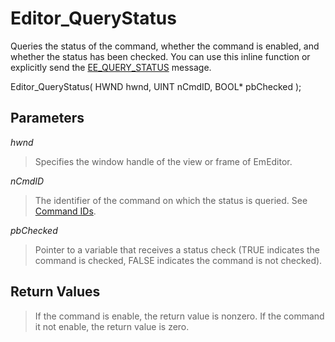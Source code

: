 # Editor\_QueryStatus

Queries the status of the command, whether the command is enabled, and whether
the status has been checked. You can use this inline function or explicitly send the [EE\_QUERY\_STATUS](../message/ee_query_status) message.

Editor\_QueryStatus( HWND hwnd, UINT nCmdID, BOOL\* pbChecked );

## Parameters

_hwnd_

> Specifies the window handle of the view or frame of EmEditor.

_nCmdID_

> The identifier of the command on which the status is queried. See
> [Command IDs](../cmdid/index).

_pbChecked_

> Pointer to a variable that receives a status check (TRUE indicates the
> command is checked, FALSE indicates the command is not checked).

## Return Values

> If the command is enable, the return value is nonzero. If the command it
> not enable, the return value is zero.
